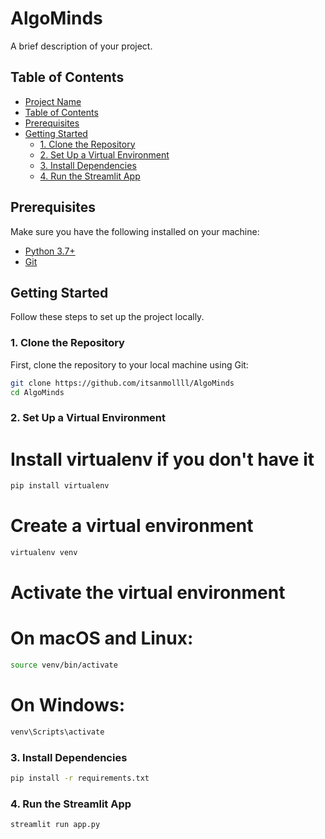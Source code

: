 # AlgoMinds

A brief description of your project.

## Table of Contents

- [Project Name](#AlgoMinds)
- [Table of Contents](#table-of-contents)
- [Prerequisites](#prerequisites)
- [Getting Started](#getting-started)
  - [1. Clone the Repository](#1-clone-the-repository)
  - [2. Set Up a Virtual Environment](#2-set-up-a-virtual-environment)
  - [3. Install Dependencies](#3-install-dependencies)
  - [4. Run the Streamlit App](#4-run-the-streamlit-app)

[//]: # (- [Usage]&#40;#usage&#41;)

[//]: # (- [Contributing]&#40;#contributing&#41;)

[//]: # (- [License]&#40;#license&#41;)

## Prerequisites

Make sure you have the following installed on your machine:

- [Python 3.7+](https://www.python.org/downloads/)
- [Git](https://git-scm.com/)

## Getting Started

Follow these steps to set up the project locally.

### 1. Clone the Repository

First, clone the repository to your local machine using Git:

```bash
git clone https://github.com/itsanmollll/AlgoMinds
cd AlgoMinds
```
### 2. Set Up a Virtual Environment
# Install virtualenv if you don't have it
```bash
pip install virtualenv
```
# Create a virtual environment
```bash
virtualenv venv
```

# Activate the virtual environment
# On macOS and Linux:
```bash
source venv/bin/activate
```
# On Windows:
```bash
venv\Scripts\activate
```
### 3. Install Dependencies
```bash
pip install -r requirements.txt
```

### 4. Run the Streamlit App
```bash
streamlit run app.py
```

